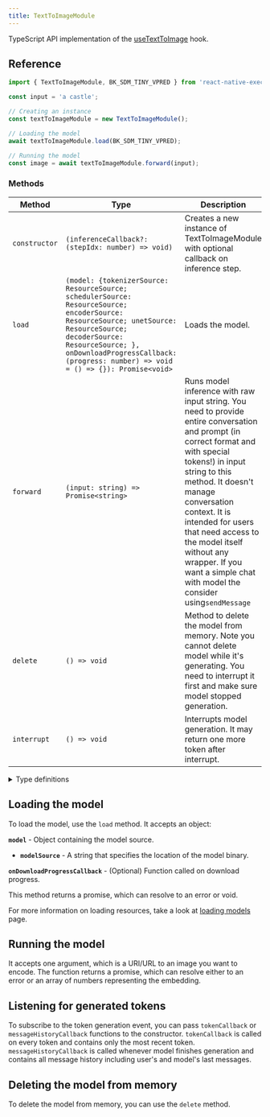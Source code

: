 ```yaml
---
title: TextToImageModule
---
```


TypeScript API implementation of the [useTextToImage](../../02-hooks/02-computer-vision/useTextToImage.md) hook.

## Reference

```typescript
import { TextToImageModule, BK_SDM_TINY_VPRED } from 'react-native-executorch';

const input = 'a castle';

// Creating an instance
const textToImageModule = new TextToImageModule();

// Loading the model
await textToImageModule.load(BK_SDM_TINY_VPRED);

// Running the model
const image = await textToImageModule.forward(input);
```

### Methods

| Method        | Type                                                                                                                                                                                                                                                        | Description                                                                                                                                                                                                                                                                                                                                                                 |
| ------------- | ----------------------------------------------------------------------------------------------------------------------------------------------------------------------------------------------------------------------------------------------------------- | --------------------------------------------------------------------------------------------------------------------------------------------------------------------------------------------------------------------------------------------------------------------------------------------------------------------------------------------------------------------------- |
| `constructor` | `(inferenceCallback?: (stepIdx: number) => void)`                                                                                                                                                                                                           | Creates a new instance of TextToImageModule with optional callback on inference step.                                                                                                                                                                                                                                                                                       |
| `load`        | `(model: {tokenizerSource: ResourceSource; schedulerSource: ResourceSource; encoderSource: ResourceSource; unetSource: ResourceSource; decoderSource: ResourceSource; }, onDownloadProgressCallback: (progress: number) => void = () => {}): Promise<void>` | Loads the model.                                                                                                                                                                                                                                                                                                                                                            |
| `forward`     | `(input: string) => Promise<string>`                                                                                                                                                                                                                        | Runs model inference with raw input string. You need to provide entire conversation and prompt (in correct format and with special tokens!) in input string to this method. It doesn't manage conversation context. It is intended for users that need access to the model itself without any wrapper. If you want a simple chat with model the consider using`sendMessage` |
| `delete`      | `() => void`                                                                                                                                                                                                                                                | Method to delete the model from memory. Note you cannot delete model while it's generating. You need to interrupt it first and make sure model stopped generation.                                                                                                                                                                                                          |
| `interrupt`   | `() => void`                                                                                                                                                                                                                                                | Interrupts model generation. It may return one more token after interrupt.                                                                                                                                                                                                                                                                                                  |

<details>
<summary>Type definitions</summary>

```typescript
type ResourceSource = string | number | object;
```

</details>

## Loading the model

To load the model, use the `load` method. It accepts an object:

**`model`** - Object containing the model source.

- **`modelSource`** - A string that specifies the location of the model binary.

**`onDownloadProgressCallback`** - (Optional) Function called on download progress.

This method returns a promise, which can resolve to an error or void.

For more information on loading resources, take a look at [loading models](../../01-fundamentals/02-loading-models.md) page.

## Running the model

It accepts one argument, which is a URI/URL to an image you want to encode. The function returns a promise, which can resolve either to an error or an array of numbers representing the embedding.

## Listening for generated tokens

To subscribe to the token generation event, you can pass `tokenCallback` or `messageHistoryCallback` functions to the constructor. `tokenCallback` is called on every token and contains only the most recent token. `messageHistoryCallback` is called whenever model finishes generation and contains all message history including user's and model's last messages.

## Deleting the model from memory

To delete the model from memory, you can use the `delete` method.

